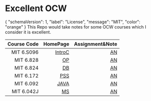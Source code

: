 # Excellent OCW
{
  "schemaVersion": 1,
  "label": "License",
  "message": "MIT",
  "color": "orange"
}
This Repo would take notes for some OCW courses which I consider it is excellent.

Course Code|HomePage|Assignment&Note
--:|--:|--:
MIT 6.S096 | [IntroC](https://ocw.mit.edu/courses/electrical-engineering-and-computer-science/6-s096-introduction-to-c-and-c-january-iap-2013/lectures-and-assignments/)  |[AN](https://github.com/PeterWrighten/Excellent_OCW/blob/main/MIT_6.S096/README.md)
MIT 6.828  | [OP](https://pdos.csail.mit.edu/6.828/2014/schedule.html)  |  [AN](https://github.com/PeterWrighten/OperatingSystem)
MIT 6.824  |  [DB](http://nil.csail.mit.edu/6.824/2015/schedule.html) | [AN](https://github.com/PeterWrighten/Database)
MIT 6.172  | [PSS](https://ocw.mit.edu/courses/electrical-engineering-and-computer-science/6-172-performance-engineering-of-software-systems-fall-2018/)  |  [AN](https://github.com/PeterWrighten/Excellent_OCW/blob/main/MIT_6.172/README.md)
MIT 6.092  |[JAVA](https://ocw.mit.edu/courses/electrical-engineering-and-computer-science/6-092-introduction-to-programming-in-java-january-iap-2010/)   |  [AN](https://github.com/PeterWrighten/Excellent_OCW/blob/main/MIT_6.092/README.md)
MIT 6.042J | [MS](https://ocw.mit.edu/courses/electrical-engineering-and-computer-science/6-042j-mathematics-for-computer-science-fall-2010/)  | [AN](https://github.com/PeterWrighten/Excellent_OCW/blob/main/MIT_6.042J/README.md)
